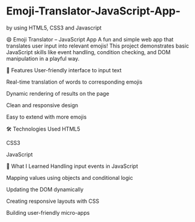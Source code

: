 # Emoji-Translator-JavaScript-App-
by using HTML5, CSS3 and Javascript

😄 Emoji Translator – JavaScript App
A fun and simple web app that translates user input into relevant emojis! This project demonstrates basic JavaScript skills like event handling, condition checking, and DOM manipulation in a playful way.

📌 Features
User-friendly interface to input text

Real-time translation of words to corresponding emojis

Dynamic rendering of results on the page

Clean and responsive design

Easy to extend with more emojis

🛠️ Technologies Used
HTML5

CSS3

JavaScript 

🧠 What I Learned
Handling input events in JavaScript

Mapping values using objects and conditional logic

Updating the DOM dynamically

Creating responsive layouts with CSS

Building user-friendly micro-apps
